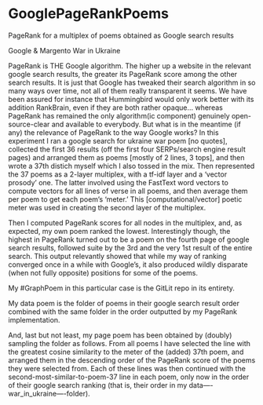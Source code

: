 # GooglePageRankPoems
PageRank for a multiplex of poems obtained as Google search results

Google & Margento War in Ukraine

PageRank is THE Google algorithm. The higher up a website in the relevant google search results, the greater its PageRank score among the other search results. It is just that Google has tweaked their search algorithm in so many ways over time, not all of them really transparent it seems. We have been assured for instance that Hummingbird would only work better with its addition RankBrain, even if they are both rather opaque… whereas PageRank has remained the only algorithm(ic component) genuinely open-source-clear and available to everybody. But what is in the meantime (if any) the relevance of PageRank to the way Google works?
In this experiment I ran a google search for ukraine war poem [no quotes], collected the first 36 results (off the first four SERPs/search engine result pages) and arranged them as poems [mostly of 2 lines, 3 tops], and then wrote a 37th distich myself which I also tossed in the mix. Then represented the 37 poems as a 2-layer multiplex, with a tf-idf layer and a ‘vector prosody’ one. The latter involved using the FastText word vectors to compute vectors for all lines of verse in all poems, and then average them per poem to get each poem’s ‘meter.’ This [computational/vector] poetic meter was used in creating the second layer of the multiplex.

Then I computed PageRank scores for all nodes in the multiplex, and, as expected, my own poem ranked the lowest. Interestingly though, the highest in PageRank turned out to be a poem on the fourth page of google search results, followed suite by the 3rd and the very 1st result of the entire search. This output relevantly showed that while my way of ranking converged once in a while with Google’s, it also produced wildly disparate (when not fully opposite) positions for some of the poems. 

My #GraphPoem in this particular case is the GitLit repo in its entirety.

My data poem is the folder of poems in their google search result order combined with the same folder in the order outputted by my PageRank implementation. 

And, last but not least, my page poem has been obtained by (doubly) sampling the folder as follows. From all poems I have selected the line with the greatest cosine similarity to the meter of the (added) 37th poem, and arranged them in the descending order of the PageRank score of the poems they were selected from. Each of these lines was then continued with the second-most-similar-to-poem-37 line in each poem, only now in the order of their google search ranking (that is, their order in my data—-war_in_ukraine—-folder).
